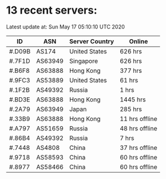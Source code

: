 # 13 recent servers:

Latest update at: Sun May 17 05:10:10 UTC 2020

| ID | ASN | Server Country | Online |
| -- | --- | -------------- | ------ |
| #.D09B | AS174 | United States | 626 hrs |
| #.7F1D | AS63949 | Singapore | 626 hrs |
| #.B6F8 | AS63888 | Hong Kong | 377 hrs |
| #.9FC3 | AS53889 | United States | 61 hrs |
| #.1F2B | AS49392 | Russia | 1 hrs |
| #.BD3E | AS63888 | Hong Kong | 1445 hrs |
| #.2A79 | AS63949 | Japan | 285 hrs |
| #.33B9 | AS63888 | Hong Kong | 11 hrs offline |
| #.A797 | AS51659 | Russia | 48 hrs offline |
| #.86B4 | AS49392 | Russia | 7 hrs |
| #.7448 | AS4808 | China | 37 hrs offline |
| #.9718 | AS58593 | China | 60 hrs offline |
| #.8977 | AS58466 | China | 60 hrs offline |

